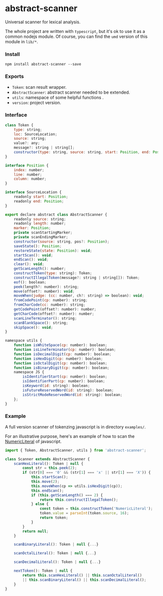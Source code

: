 # abstract-scanner
Universal scanner for lexical analysis.

The whole project are written with `typescript`, but it's ok to use it as a common nodejs module.
Of course, you can find the `umd` version of this module in `lib/*`.

### Install
```
npm install abstract-scanner --save
```

### Exports
- `Token`: scan result wrapper.
- `AbstractScanner`: abstract scanner needed to be extended. 
- `utils`: namespace of some helpful functions .
- `version`: project version.

### Interface
```js
class Token {
    type: string;
    loc: SourceLocation;
    source: string;
    value?: any;
    message?: string | string[];
    constructor(type: string, source: string, start: Position, end: Position);
}

interface Position {
    index: number;
    line: number;
    column: number;
}

interface SourceLocation {
    readonly start: Position;
    readonly end: Position;
}

export declare abstract class AbstractScanner {
    readonly source: string;
    readonly length: number;
    marker: Position;
    private scanStartingMarker;
    private scanEndingMarker;
    constructor(source: string, pos?: Position);
    saveState(): Position;
    restoreState(state: Position): void;
    startScan(): void;
    endScan(): void;
    clear(): void;
    getScanLength(): number;
    constructToken(type: string): Token;
    constructIllegalToken(message?: string | string[]): Token;
    eof(): boolean;
    peek(length?: number): string;
    move(offset?: number): void;
    moveWhen(judge: (cc: number, ch?: string) => boolean): void;
    fromCodePoint(cp: number): string;
    fromCharCode(cc: number): string;
    getCodePoint(offset?: number): number;
    getCharCode(offset?: number): number;
    scanLineTerminator(): string;
    scanBlankSpace(): string;
    skipSpace(): void;
}

namespace utils {
    function isWhiteSpace(cp: number): boolean;
    function isLineTerminator(cp: number): boolean;
    function isDecimalDigit(cp: number): boolean;
    function isHexDigit(cp: number): boolean;
    function isOctalDigit(cp: number): boolean;
    function isBinaryDigit(cp: number): boolean;
    namespace JS {
        isIdentifierStart(cp: number): boolean;
        isIdentifierPart(cp: number): boolean;
        isKeyword(id: string): boolean;
        isFutureReservedWord(id: string): boolean;
        isStrictModeReservedWord(id: string): boolean;
    };
}
```

### Example

A full version scanner of tokenzing javascript is in directory `examples/`.

For an illustrative purpose, here's an example of how to scan the [NumericLiteral](https://tc39.github.io/ecma262/#sec-literals-numeric-literals) of javascript.

```js
import { Token, AbstractScanner, utils } from 'abstract-scanner';

class Scanner extends AbstractScanner {
    scanHexLiteral(): Token | null {
        const str = this.peek(2);
        if (str[0] === '0' && (str[1] === 'x' || str[1] === 'X')) {
            this.startScan();
            this.move(2);
            this.moveWhen(cp => utils.isHexDigit(cp));
            this.endScan();
            if (this.getScanLength() === 2) {
                return this.constructIllegalToken();
            } else {
                const token = this.constructToken('NumericLiteral');
                token.value = parseInt(token.source, 16);
                return token;
            }
        }
        return null;
    }

    scanBinaryLiteral(): Token | null {...}

    scanOctalLiteral(): Token | null {...}

    scanDecimalLiteral(): Token | null {...}

    nextToken(): Token | null {
        return this.scanHexLiteral() || this.scanOctalLiteral()
        || this.scanBinaryLiteral() || this.scanDecimalLiteral();
    }
}
```
